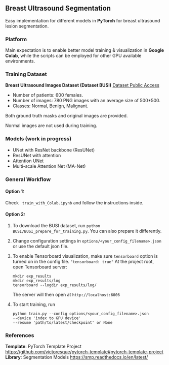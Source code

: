 ## Breast Ultrasound Segmentation

Easy implementation for different models in **PyTorch** for breast ultrasound lesion segmentation. 

### Platform
Main expectation is to enable better model training & visualization in **Google Colab**, while the scripts can be employed for other GPU available environments.

### Training Dataset
**Breast Ultrasound Images Dataset (Dataset BUSI)** 
[Dataset Public Access](https://scholar.cu.edu.eg/?q=afahmy/pages/dataset)
* Number of patients: 600 females.
* Number of images: 780 PNG images with an average size of 500*500.
* Classes: Normal, Benign, Malignant.

Both ground truth masks and original images are provided. 

Normal images are not used during training.

### Models (work in progress)
* UNet with ResNet backbone (ResUNet)
* ResUNet with attention
* Attention UNet
* Multi-scale Attention Net (MA-Net)

### General Workflow
#### Option 1: 
Check ``` train_with_Colab.ipynb``` and follow the instructions inside.
#### Option 2: 
1. To download the BUSI dataset, run 
    ```python BUSI/BUSI_prepare_for_training.py```.
    You can also prepare it differently.
2. Change configuration settings in ```options/<your_config_filename>.json``` or use the default json file. 
3. To enable Tensorboard visualization, make sure ```tensorboard``` option is turned on in the config file. ```"tensorboard: true"```
    At the project root, open Tensorboard server:
    ```
    mkdir exp_results
    mkdir exp_results/log
    tensorboard --logdir exp_results/log/
    ```
    The server will then open at ```http://localhost:6006```

3. To start training, run
    ```
    python train.py --config options/<your_config_filename>.json 
    --device 'index to GPU device' 
    --resume 'path/to/latest/checkpoint' or None
    ``` 

### References
**Template**: 
PyTorch Template Project https://github.com/victoresque/pytorch-template#pytorch-template-project
**Library**: 
Segmentation Models https://smp.readthedocs.io/en/latest/
